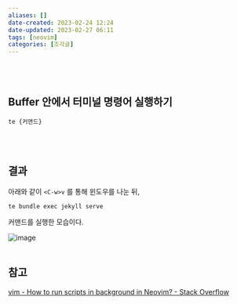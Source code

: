 ```yaml
---
aliases: []
date-created: 2023-02-24 12:24
date-updated: 2023-02-27 06:11
tags: [neovim]
categories: [조각글]
---
```

<br><br>
## Buffer 안에서 터미널 명령어 실행하기

```shell
te {커맨드}
```
<br><br>
## 결과

아래와 같이 `<C-w>v` 를 통해 윈도우를 나눈 뒤,

```shell
te bundle exec jekyll serve 
```

커맨드를 실행한 모습이다.

![image](https://s3.ap-northeast-2.amazonaws.com/donkeyadonkey-assets/img/49d34a50890dfc03fc13a4b4941afa9a.png)
<br><br>
## 참고

[vim - How to run scripts in background in Neovim? - Stack Overflow](https://stackoverflow.com/questions/46097571/how-to-run-scripts-in-background-in-neovim)
